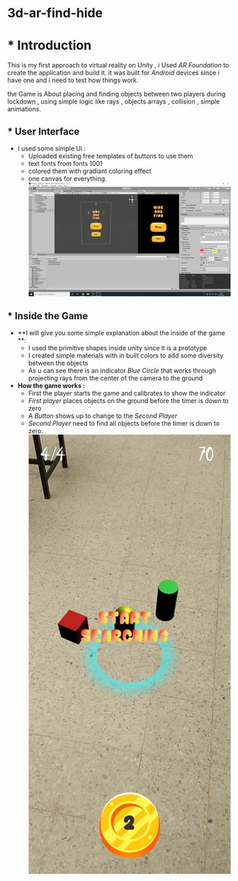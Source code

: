 # 3d-ar-find-hide

 # * Introduction #
 
This is my first approach to virtual reality on Unity , i Used *AR Foundation* to create the application and build it. it was built for *Android* devices since i have one and i need to test how things work.

the Game is About placing and finding objects between two players during lockdown , using simple logic like rays , objects arrays , collision , simple animations.

## * User Interface ##
* I used some simple Ui :
  * Uploaded existing free templates of buttons to use them
  * text fonts from fonts 1001
  * colored them with gradiant coloring effect
  *  one canvas for everything.
![alt text](https://github.com/BNOK/3D-AR-prototype/blob/main/images/Capture%20d’écran%20(26).png)
## * Inside the Game ##
* **I will give you some simple explanation about the inside of the game **:
  * I used the primitive shapes inside unity since it is a prototype
  * I created simple materials with in built colors to add some diversity between the objects 
  * As u can see there is an indicator *Blue Circle* that works through projecting rays from the center of the camera to the ground 
* **How the game works :**
  * First the player starts the game and calibrates to show the indicator 
  * _First player_ places objects on the ground before the timer is down to zero 
  * A *Button* shows up to change to the *Second Player* 
  * *Second Player* need to find all objects before the timer is down to zero. 
![alt text](https://github.com/BNOK/3D-AR-prototype/blob/main/images/120467373_1173913756342242_5652396581947379713_n.jpg)

